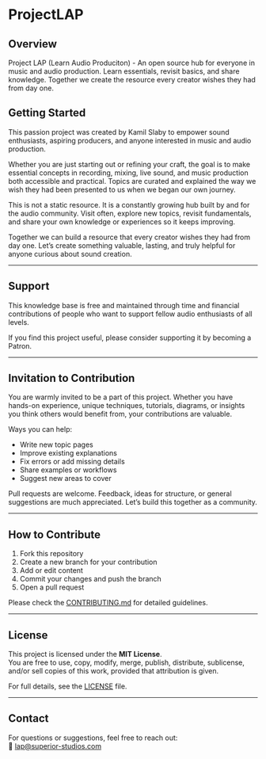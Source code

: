 # ProjectLAP

## Overview

Project LAP (Learn Audio Produciton) - An open source hub for everyone in music and audio production. Learn essentials, revisit basics, and share knowledge. Together we create the resource every creator wishes they had from day one.

## Getting Started

This passion project was created by Kamil Slaby to empower sound enthusiasts, aspiring producers, and anyone interested in music and audio production.  

Whether you are just starting out or refining your craft, the goal is to make essential concepts in recording, mixing, live sound, and music production both accessible and practical. Topics are curated and explained the way we wish they had been presented to us when we began our own journey.  

This is not a static resource. It is a constantly growing hub built by and for the audio community. Visit often, explore new topics, revisit fundamentals, and share your own knowledge or experiences so it keeps improving.  

Together we can build a resource that every creator wishes they had from day one. Let’s create something valuable, lasting, and truly helpful for anyone curious about sound creation.  

---

## Support

This knowledge base is free and maintained through time and financial contributions of people who want to support fellow audio enthusiasts of all levels.  

If you find this project useful, please consider supporting it by becoming a Patron.  

---

## Invitation to Contribution

You are warmly invited to be a part of this project. Whether you have hands-on experience, unique techniques, tutorials, diagrams, or insights you think others would benefit from, your contributions are valuable.  

Ways you can help:  
- Write new topic pages  
- Improve existing explanations  
- Fix errors or add missing details  
- Share examples or workflows  
- Suggest new areas to cover  

Pull requests are welcome. Feedback, ideas for structure, or general suggestions are much appreciated. Let’s build this together as a community.  

---

## How to Contribute

1. Fork this repository  
2. Create a new branch for your contribution  
3. Add or edit content  
4. Commit your changes and push the branch  
5. Open a pull request  

Please check the [CONTRIBUTING.md](CONTRIBUTING.md) for detailed guidelines.  

---

## License

This project is licensed under the **MIT License**.  
You are free to use, copy, modify, merge, publish, distribute, sublicense, and/or sell copies of this work, provided that attribution is given.  

For full details, see the [LICENSE](LICENSE) file.  

---

## Contact

For questions or suggestions, feel free to reach out:  
📧 lap@superior-studios.com
